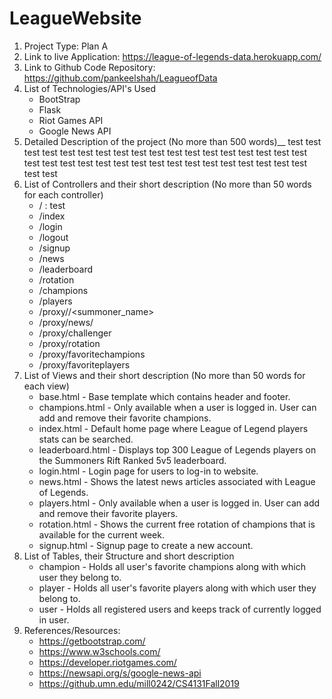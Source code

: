 # LeagueWebsite

1. Project Type: Plan A
1. Link to live Application: https://league-of-legends-data.herokuapp.com/
1. Link to Github Code Repository: https://github.com/pankeelshah/LeagueofData
1. List of Technologies/API's Used
   * BootStrap
   * Flask
   * Riot Games API
   * Google News API
1. Detailed Description of the project (No more than 500 words)__
    test test test test test test test test test
    test test test test test test test test test
    test test test test test test test test test
    test test test test test test test test test
1. List of Controllers and their short description (No more than 50 words for each controller)
    * / : test
    * /index
    * /login
    * /logout
    * /signup
    * /news
    * /leaderboard
    * /rotation
    * /champions
    * /players
    * /proxy/<region>/<summoner_name>
    * /proxy/news/<type>
    * /proxy/challenger
    * /proxy/rotation
    * /proxy/favoritechampions
    * /proxy/favoriteplayers
1. List of Views and their short description (No more than 50 words for each view)
    * base.html - Base template which contains header and footer.
    * champions.html - Only available when a user is logged in. User can add and remove their favorite champions.
    * index.html - Default home page where League of Legend players stats can be searched.
    * leaderboard.html - Displays top 300 League of Legends players on the Summoners Rift Ranked 5v5 leaderboard.
    * login.html - Login page for users to log-in to website.
    * news.html - Shows the latest news articles associated with League of Legends.
    * players.html - Only available when a user is logged in. User can add and remove their favorite players.
    * rotation.html - Shows the current free rotation of champions that is available for the current week.
    * signup.html - Signup page to create a new account.
1. List of Tables, their Structure and short description
    * champion - Holds all user's favorite champions along with which user they belong to.
    * player - Holds all user's favorite players along with which user they belong to.
    * user - Holds all registered users and keeps track of currently logged in user.
1. References/Resources:
    * https://getbootstrap.com/
    * https://www.w3schools.com/
    * https://developer.riotgames.com/
    * https://newsapi.org/s/google-news-api
    * https://github.umn.edu/mill0242/CS4131Fall2019
